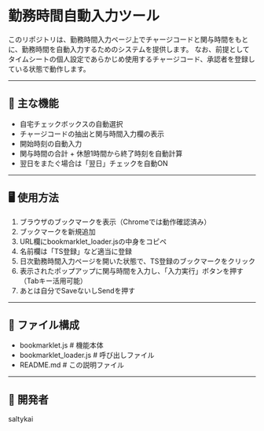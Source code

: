 # 勤務時間自動入力ツール

このリポジトリは、勤務時間入力ページ上でチャージコードと関与時間をもとに、勤務時間を自動入力するためのシステムを提供します。
なお、前提としてタイムシートの個人設定であらかじめ使用するチャージコード、承認者を登録している状態で動作します。

---

## 🔧 主な機能

- 自宅チェックボックスの自動選択
- チャージコードの抽出と関与時間入力欄の表示
- 開始時刻の自動入力
- 関与時間の合計 + 休憩1時間から終了時刻を自動計算
- 翌日をまたぐ場合は「翌日」チェックを自動ON

---

## 🖥️ 使用方法

1. ブラウザのブックマークを表示（Chromeでは動作確認済み）
2. ブックマークを新規追加
3. URL欄にbookmarklet_loader.jsの中身をコピペ
4. 名前欄は「TS登録」など適当に登録
5. 日次勤務時間入力ページを開いた状態で、TS登録のブックマークをクリック
6. 表示されたポップアップに関与時間を入力し、「入力実行」ボタンを押す（Tabキー活用可能）
7. あとは自分でSaveないしSendを押す

---

## 📁 ファイル構成
- bookmarklet.js         # 機能本体
- bookmarklet_loader.js  # 呼び出しファイル
- README.md              # この説明ファイル

---

## 👤 開発者
saltykai
